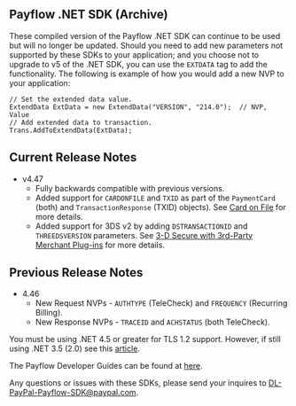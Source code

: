 Payflow .NET SDK (Archive)
--------------------------

These compiled version of the Payflow .NET SDK can continue to be used but will no longer be updated.  Should you need to add new parameters not supported by these SDKs to your application; and you choose not to upgrade to v5 of the .NET SDK, you can use the `EXTDATA` tag to add the functionality.  The following is example of how you would add a new NVP to your application:
```
// Set the extended data value.
ExtendData ExtData = new ExtendData("VERSION", "214.0");  // NVP, Value
// Add extended data to transaction.
Trans.AddToExtendData(ExtData);
```
## Current Release Notes
* v4.47
  * Fully backwards compatible with previous versions.
  * Added support for `CARDONFILE` and `TXID` as part of the `PaymentCard` (both) and `TransactionResponse` (TXID) objects). See [Card on File](https://developer.paypal.com/docs/payflow/integration-guide/card-on-file/) for more details.
  * Added support for 3DS v2 by adding `DSTRANSACTIONID` and `THREEDSVERSION` parameters.  See [3-D Secure with 3rd-Party Merchant Plug-ins](https://developer.paypal.com/docs/payflow/3d-secure-mpi/) for more details.

## Previous Release Notes
* 4.46
  * New Request NVPs - `AUTHTYPE` (TeleCheck) and `FREQUENCY` (Recurring Billing).
  * New Response NVPs - `TRACEID` and `ACHSTATUS` (both TeleCheck).

You must be using .NET 4.5 or greater for TLS 1.2 support. However, if still using .NET 3.5 (2.0) see this [article](https://support.microsoft.com/en-ca/help/3154519/support-for-tls-system-default-versions-included-in-the-net-framework).

The Payflow Developer Guides can be found at [here](https://developer.paypal.com/docs/payflow/integration-guide/).

Any questions or issues with these SDKs, please send your inquires to DL-PayPal-Payflow-SDK@paypal.com.
